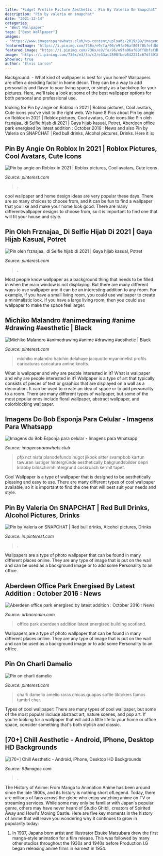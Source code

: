```yaml
---
title: "Fidget Profile Picture Aesthetic : Pin By Valeria On Snapchat"
description: "Pin by valeria on snapchat"
date: "2021-12-14"
categories:
- "Best Wallpaper"
tags: ["Best Wallpaper"]
images:
- "https://www.imagensparawhats.club/wp-content/uploads/2019/09/imagens-do-bob-esponja-5.jpg"
featuredImage: "https://i.pinimg.com/736x/e9/fa/96/e9fa96af80ff8bfefdb82949db13162e.jpg"
featured_image: "https://i.pinimg.com/736x/e9/fa/96/e9fa96af80ff8bfefdb82949db13162e.jpg"
image: "https://i.pinimg.com/736x/e3/3a/c2/e33ac2898fbeb542231c67df3918ee8c.jpg"
ShowToc: true
author: "Elvis Larson"
---
```



Background: - What kind of wallpaper is best for your home?
Wallpapers are often a deciding factor in home décor. They can be a way to add personality and flavor to your living space, or simply as a backdrop for your pictures. Here, we'll take a look at some of the best wallpaper options for both personal and professional use.

	

		
looking for Pin by angie on Roblox in 2021 | Roblox pictures, Cool avatars, Cute icons you've visit to the right web. We have 8 Pics about Pin by angie on Roblox in 2021 | Roblox pictures, Cool avatars, Cute icons like Pin oleh frznajaa_ di Selfie hijab di 2021 | Gaya hijab kasual, Potret, Aberdeen office park energised by latest addition : October 2016 : News and also Pin by Valeria on SNAPCHAT | Red bull drinks, Alcohol pictures, Drinks. Here it is:
		
    
## Pin By Angie On Roblox In 2021 | Roblox Pictures, Cool Avatars, Cute Icons

<img loading=lazy src="https://i.pinimg.com/736x/5b/d3/13/5bd313461b82da6f7a2ce6812f37a5bd.jpg" onerror="this.onerror=null;this.src='https://tse4.mm.bing.net/th?id=OIP.x77ys5x7Pf4U9anZAew5VgHaLT&amp;pid=15.1';" alt="Pin by angie on Roblox in 2021 | Roblox pictures, Cool avatars, Cute icons">

_Source: pinterest.com_

>. 

	

cool wallpaper and home design ideas are very popular these days. There are so many choices to choose from, and it can be fun to find a wallpaper that you like and make your home look good. There are many differentwallpaper designs to choose from, so it is important to find one that will fit your house and style.

    
## Pin Oleh Frznajaa_ Di Selfie Hijab Di 2021 | Gaya Hijab Kasual, Potret

<img loading=lazy src="https://i.pinimg.com/736x/46/76/03/467603a6780d6450dbc66f27edefbaf3.jpg" onerror="this.onerror=null;this.src='https://tse1.mm.bing.net/th?id=OIP.AKLTY-2XZ_lIPAQP1nx1jwHaNK&amp;pid=15.1';" alt="Pin oleh frznajaa_ di Selfie hijab di 2021 | Gaya hijab kasual, Potret">

_Source: pinterest.com_

>. 

	

Most people know wallpaper as a background thing that needs to be filled in when the main window is not displaying. But there are many different ways to use wallpaper and it can be an interesting addition to any room. For example, if you have a small living room, you could use wallpaper to create a minimalistic look. If you have a large living room, then you could use wallpaper to make the space feel larger.

    
## Michiko Malandro #animedrawing #anime #drawing #aesthetic | Black

<img loading=lazy src="https://i.pinimg.com/736x/21/e9/d2/21e9d2acec892fc3a656eb7ca391e551.jpg" onerror="this.onerror=null;this.src='https://tse3.mm.bing.net/th?id=OIP.vqTSaKlx7_3W1xrOkXNtwgHaLh&amp;pid=15.1';" alt="Michiko Malandro #animedrawing #anime #drawing #aesthetic | Black">

_Source: pinterest.com_

>michiko malandro hatchin delahaye jacquotte myanimelist profils caricaturas caricatura amine knotts. 

	

What is wallpaper and why are people interested in it?
What is wallpaper and why are people interested in it?
Wallpaper is a type of art that typically consists of pieces of text or graphics that are displayed on a wall as a decoration. It can be used to create an idea of space or to add personality to a room. There are many different types of wallpaper, but some of the most popular ones include floral wallpaper, abstract wallpaper, and colorblocking wallpaper.

    
## Imagens Do Bob Esponja Para Celular - Imagens Para Whatsapp

<img loading=lazy src="https://www.imagensparawhats.club/wp-content/uploads/2019/09/imagens-do-bob-esponja-5.jpg" onerror="this.onerror=null;this.src='https://tse2.mm.bing.net/th?id=OIP.osfyZC7ZOMtoJ47ZKQgXDwAAAA&amp;pid=15.1';" alt="Imagens do Bob Esponja para celular - Imagens para Whatsapp">

_Source: imagensparawhats.club_

>pfp nct nista planodefundo hugot jikook sitter svampbob kartun tawuran lustiger hintergründe aesthetically bakgrundsbilder depri krabby bildschirmhintergrund cockroach kermit tapet. 

	

Cool Wallpaper is a type of wallpaper that is designed to be aesthetically pleasing and easy to use. There are many different types of cool wallpaper available, so it is important to find the one that will best suit your needs and style.

    
## Pin By Valeria On SNAPCHAT | Red Bull Drinks, Alcohol Pictures, Drinks

<img loading=lazy src="https://i.pinimg.com/736x/e3/3a/c2/e33ac2898fbeb542231c67df3918ee8c.jpg" onerror="this.onerror=null;this.src='https://tse2.mm.bing.net/th?id=OIP.c9pUtBJdr4fZY4uSMCrDlwHaNL&amp;pid=15.1';" alt="Pin by Valeria on SNAPCHAT | Red bull drinks, Alcohol pictures, Drinks">

_Source: in.pinterest.com_

>. 

	



Wallpapers are a type of photo wallpaper that can be found in many different places online. They are any type of image that is put on the wall and can be used as a background image or to add some Personality to an office.

    
## Aberdeen Office Park Energised By Latest Addition : October 2016 : News

<img loading=lazy src="https://static.urbanrealm.com/images/news/news_6401.jpg" onerror="this.onerror=null;this.src='https://tse2.mm.bing.net/th?id=OIP.wu7Qt5EradvMP1S-McfwaAHaEs&amp;pid=15.1';" alt="Aberdeen office park energised by latest addition : October 2016 : News">

_Source: urbanrealm.com_

>office park aberdeen addition latest energised building scotland. 

	



Wallpapers are a type of photo wallpaper that can be found in many different places online. They are any type of image that is put on the wall and can be used as a background image or to add some Personality to an office.

    
## Pin On Charli Damelio

<img loading=lazy src="https://i.pinimg.com/736x/e9/fa/96/e9fa96af80ff8bfefdb82949db13162e.jpg" onerror="this.onerror=null;this.src='https://tse4.mm.bing.net/th?id=OIP.waBzX531iqS2tBQDyAn2RgHaNK&amp;pid=15.1';" alt="Pin on charli damelio">

_Source: pinterest.com_

>charli damelio amelio raras chicas guapas softie tiktokers famos tumbrl char. 

	

Types of cool wallpaper:
There are many types of cool wallpaper, but some of the most popular include abstract art, nature scenes, and pop art. If you're looking for a wallpaper that will add a little life to your home or office space, consider something that's both stylish and classic.

    
## [70+] Chill Aesthetic - Android, IPhone, Desktop HD Backgrounds

<img loading=lazy src="https://www.99images.com/photos/wallpapers/3d-abstract/chill-aestheticandroid-iphone-desktop-hd-backgrounds-wallpapers-1080p-4k-omhjw.jpg?v=1612937963" onerror="this.onerror=null;this.src='https://tse1.mm.bing.net/th?id=OIP.BbasFzzsQxKJMesRJ8RZuwHaNL&amp;pid=15.1';" alt="[70+] Chill Aesthetic - Android, iPhone, Desktop HD Backgrounds">

_Source: 99images.com_

>. 

	

The History of Anime: From Manga to Animation
Anime has been around since the late 1800s, and its history is nothing short ofLegend. Today, there are millions of fans across the globe who enjoy watching anime on TV or streaming services. While some may only be familiar with Japan's popular genre, others may have never heard of Studio Ghibli, creators of Spirited Away and Howl's Moving Castle. Here are five key moments in the history of anime that will leave you wondering why it continues to grow in popularity today:
1) In 1907, Japans born artist and illustrator Eisuke Matsubara drew the first manga-style animation for a film release. This was followed by many other studios throughout the 1930s and 1940s before Production I.G began releasing anime films in earnest in 1954.


